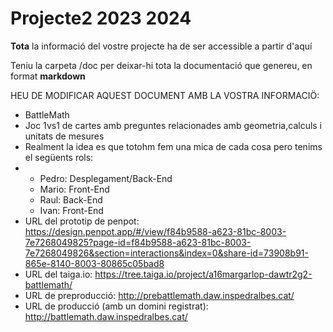 # Projecte2 2023 2024

**Tota** la informació del vostre projecte ha de ser accessible a partir d'aquí

Teniu la carpeta /doc per deixar-hi tota la documentació que genereu, en format __markdown__

HEU DE MODIFICAR AQUEST DOCUMENT AMB LA VOSTRA INFORMACIÖ:
* BattleMath
* Joc 1vs1 de cartes amb preguntes relacionades amb geometria,calculs i unitats de mesures
* Realment la idea es que totohm fem una mica de cada cosa pero tenims el següents rols:
* - Pedro: Desplegament/Back-End
  - Mario: Front-End
  - Raul: Back-End
  - Ivan: Front-End 
* URL del prototip de penpot: https://design.penpot.app/#/view/f84b9588-a623-81bc-8003-7e7268049825?page-id=f84b9588-a623-81bc-8003-7e7268049826&section=interactions&index=0&share-id=73908b91-865e-8140-8003-80865c05bad8
* URL del taiga.io: https://tree.taiga.io/project/a16margarlop-dawtr2g2-battlemath/
* URL de preproducció: http://prebattlemath.daw.inspedralbes.cat/ 
* URL de producció (amb un domini registrat): http://battlemath.daw.inspedralbes.cat/


